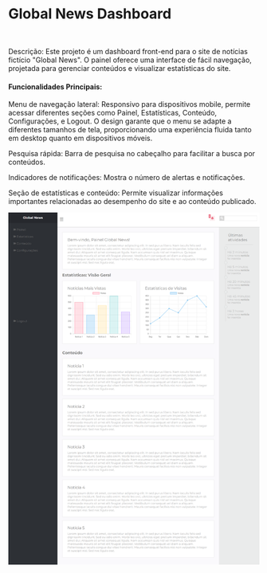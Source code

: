 <h1>Global News Dashboard</h1>
<br>
<p>Descrição: Este projeto é um dashboard front-end para o site de notícias fictício "Global News". O painel oferece uma interface de fácil navegação, projetada para gerenciar conteúdos e visualizar estatísticas do site.</p>

<h4>Funcionalidades Principais:</h4>
<p>
Menu de navegação lateral: Responsivo para dispositivos mobile, permite acessar diferentes seções como Painel, Estatísticas, Conteúdo, Configurações, e Logout. O design garante que o menu se adapte a diferentes tamanhos de tela, proporcionando uma experiência fluida tanto em desktop quanto em dispositivos móveis.
  
Pesquisa rápida: Barra de pesquisa no cabeçalho para facilitar a busca por conteúdos.

Indicadores de notificações: Mostra o número de alertas e notificações.

Seção de estatísticas e conteúdo: Permite visualizar informações importantes relacionadas ao desempenho do site e ao conteúdo publicado.
</p>

![imagem do painel do site](img-dashboard.png)



